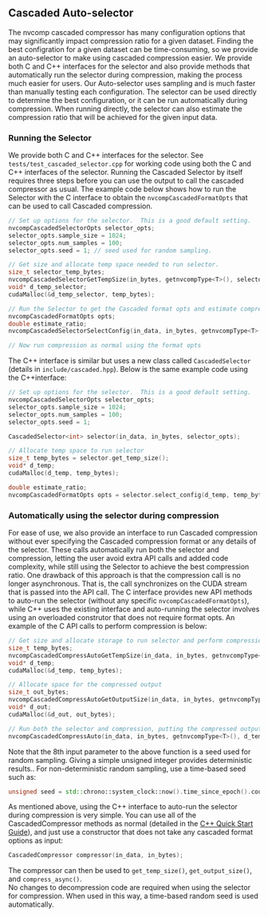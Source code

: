## Cascaded Auto-selector

The nvcomp cascaded compressor has many configuration options that may significantly impact compression ratio
for a given dataset.
Finding the best configration for a given dataset can be time-consuming, so we provide an auto-selector
to make using cascaded compression easier. We provide both C and C++ interfaces for the selector and also provide
methods that automatically run the selector during compression, making the process much easier for users. Our Auto-selector 
uses sampling and is
much faster than manually testing each configuration.  The selector can be used directly to determine the best
configuration, or it can be run automatically during compression.  When running directly, the selector can
also estimate the compression ratio that will be achieved for the given input data.

### Running the Selector

We provide both C and C++ interfaces for the selector. 
See `tests/test_cascaded_selector.cpp` for working code using both the C and C++ interfaces of
the selector. Running the Cascaded Selector by itself requires three steps before you can use the output to call
the cascaded compressor as usual.  The example code below shows how to run the Selector with the C interface to obtain
the `nvcompCascadedFormatOpts` that can be used to call Cascaded compression. 

```c++
// Set up options for the selector.  This is a good default setting.
nvcompCascadedSelectorOpts selector_opts;
selector_opts.sample_size = 1024;
selector_opts.num_samples = 100;
selector_opts.seed = 1; // seed used for random sampling.

// Get size and allocate temp space needed to run selector.
size_t selector_temp_bytes;
nvcompCascadedSelectorGetTempSize(in_bytes, getnvcompType<T>(), selector_opts, &selector_temp_bytes);
void* d_temp_selector;
cudaMalloc(&d_temp_selector, temp_bytes);

// Run the Selector to get the Cascaded format opts and estimate compression ratio
nvcompCascadedFormatOpts opts;
double estimate_ratio;
nvcompCascadedSelectorSelectConfig(in_data, in_bytes, getnvcompType<T>(), selector_opts, d_temp_selector, temp_selector_bytes, &opts, &estimate_ratio, stream);

// Now run compression as normal using the format opts
```

The C++ interface is similar but uses a new class called `CascadedSelector` (details in `include/cascaded.hpp`).
Below is the same example code using the C++interface:

```c++
// Set up options for the selector.  This is a good default setting.
nvcompCascadedSelectorOpts selector_opts;
selector_opts.sample_size = 1024;
selector_opts.num_samples = 100;
selector_opts.seed = 1;

CascadedSelector<int> selector(in_data, in_bytes, selector_opts);

// Allocate temp space to run selector
size_t temp_bytes = selector.get_temp_size();
void* d_temp;
cudaMalloc(d_temp, temp_bytes);

double estimate_ratio;
nvcompCascadedFormatOpts opts = selector.select_config(d_temp, temp_bytes, &estimate_ratio, stream);
```

### Automatically using the selector during compression

For ease of use, we also provide an interface to run Cascaded compression without ever specifying the
Cascaded compression format or any details of the selector. These calls automatically run both the selector and compression,
letting the user avoid extra API calls and added code complexity, while still using the Selector
to achieve the best compression ratio.  One drawback of this approach is that the compression
call is no longer asynchronous.  That is, the call synchronizes on the CUDA stream that is passed
into the API call.  The C interface provides new API methods to auto-run the selector (without any specific
`nvcompCascadedFormatOpts`), while C++ uses the existing interface and auto-running the selector involves 
using an overloaded construtor that does not require format opts.  An example of the C API calls to 
perform compression is below:

```c++
// Get size and allocate storage to run selector and perform compression
size_t temp_bytes;
nvcompCascadedCompressAutoGetTempSize(in_data, in_bytes, getnvcompType<T>(), &temp_bytes);
void* d_temp;
cudaMalloc(&d_temp, temp_bytes);

// Allocate space for the compressed output
size_t out_bytes;
nvcompCascadedCompressAutoGetOutputSize(in_data, in_bytes, getnvcompType<T>(), d_temp, temp_bytes, out_bytes);
void* d_out;
cudaMalloc(&d_out, out_bytes);

// Run both the selector and compression, putting the compressed output in d_out
nvcompCascadedCompressAuto(in_data, in_bytes, getnvcompType<T>(), d_temp, temp_bytes, d_out, out_bytes, seed, stream);
```
Note that the 8th input parameter to the above function is a seed used for random sampling.  Giving a simple unsigned
integer provides deterministic results..  For non-deterministic random sampling, use a time-based seed such as:
```c++
unsigned seed = std::chrono::system_clock::now().time_since_epoch().count();
````

As mentioned above, using the C++ interface to auto-run the selector during compression is very simple. You can use all 
of the CascadedCompressor methods as normal (detailed in the [C++ Quick Start Guide](cpp_quickstart.md)), and just 
use a constructor that does not take any cascaded format options as input:

```c++
CascadedCompressor compressor(in_data, in_bytes);
```

The compressor can then be used to `get_temp_size()`, `get_output_size()`, and `compress_async()`.  
No changes to decompression code are required when using the selector for compression.  When used in this
way, a time-based random seed is used automatically.

